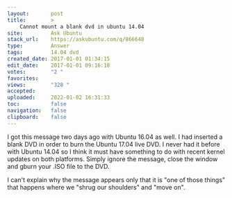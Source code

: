```yaml
---
layout:       post
title:        >
    Cannot mount a blank dvd in ubuntu 14.04
site:         Ask Ubuntu
stack_url:    https://askubuntu.com/q/866648
type:         Answer
tags:         14.04 dvd
created_date: 2017-01-01 01:34:15
edit_date:    2017-01-01 09:16:18
votes:        "2 "
favorites:    
views:        "328 "
accepted:     
uploaded:     2022-01-02 16:31:33
toc:          false
navigation:   false
clipboard:    false
---
```


I got this message two days ago with Ubuntu 16.04 as well. I had inserted a blank DVD in order to burn the Ubuntu 17.04 live DVD. I never had it before with Ubuntu 14.04 so I think it must have something to do with recent kernel updates on both platforms. Simply ignore the message, close the window and gburn your .ISO file to the DVD.

I can't explain why the message appears only that it is "one of those things" that happens where we "shrug our shoulders" and "move on".

